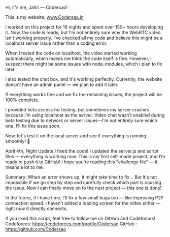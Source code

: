Hi, it's me, Jatin — Codersao!

This is my website: www.Codersao.in

I worked on this project for 16 nights and spent over 150+ hours developing it.
Now, the code is ready, but I'm not entirely sure why the WebRTC video isn't working properly.
I’ve checked all my code and believe this might be a localhost server issue rather than a coding error.

When I tested the code on localhost, the video started working automatically, which makes me think the code itself is fine.
However, I suspect there might be some issues with node_modules, which I plan to fix later.

I also tested the chat box, and it's working perfectly.
Currently, the website doesn’t have an admin panel — we plan to add it later.

If everything works fine and we fix the remaining issues, the project will be 100% complete.

I provided beta access for testing, but sometimes my server crashes because I’m using localhost as the server.
Video chat wasn’t enabled during beta testing due to network or server issues—I’m not entirely sure which one.
I'll fix this issue soon.

Now, let's test it on the local server and see if everything is running smoothly! 🚀

April 4th, Night Update
I fixed the code!
I updated the server.js and script files — everything is working now.
This is my first self-made project, and I’m ready to push it to GitHub!
I hope you're reading this "challenge file" — it means a lot to me.

Summary:
When an error shows up, it might take time to fix…
But it's not impossible if we go step by step and carefully check which part is causing the issue.
Now I can finally move on to the next project — this one is done!

In the future, if I have time, I’ll fix a few small bugs too — like improving P2P connection speed.
I haven’t added a loading screen for the video either — right now it directly connects.


If you liked this script, feel free to follow me on GitHub and Codeforces! 
Codeforces: https://codeforces.com/profile/Codersao
GitHub : https://github.com/Codersao
